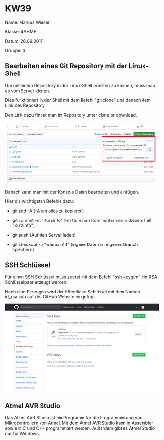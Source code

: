  # KW39
 
Name: Markus Wieser

Klasse: 4AHME

Datum: 26.09.2017

Gruppe: 4

## Bearbeiten eines Git Repository mit der Linux-Shell

Um mit einem Repository in der Linux-Shell arbeiten zu können, muss man es vom Server klonen.

Dies funktioniert in der Shell mit dem Befehl "git clone" und danach dem Link des Repository.

Den Link dazu findet man im Repository unter clone or download.

![Link_Repository](/wiemam14/Link_Repository.PNG)

Danach kann man mit der Konsole Daten bearbeiten und einfügen.

Hier die wichtigsten Befehle dazu:

* git add -A (-A um alles zu kopieren)

* git commit -m "Kurzinfo" (-m für einen Kommentar wie in diesem Fall "Kurzinfo")

* git push (Auf den Server laden)

* git checkout -b "wiemam14" (eigene Daten im eigenen Branch speichern)

## SSH Schlüssel

Für einen SSH Schlüssel muss zuerst mit dem Befehl "ssh-keygen" ein RSA Schlüsselpaar erzeugt werden.

Nach dem Erzeugen wird der öffentliche Schlüssel mit dem Namen id_rsa.pub auf der GitHub Website eingefügt.

![SSH](/wiemam14/SSH.PNG) 


## Atmel AVR Studio

Das Atmel AVR Studio ist ein Programm für die Programmierung von Mikrocontrollern von Atmel.
Mit dem Atmel AVR Studio kann in Assembler sowie in C und C++ programmiert werden. Außerdem gibt es Atmel Studio nur für Windows.



